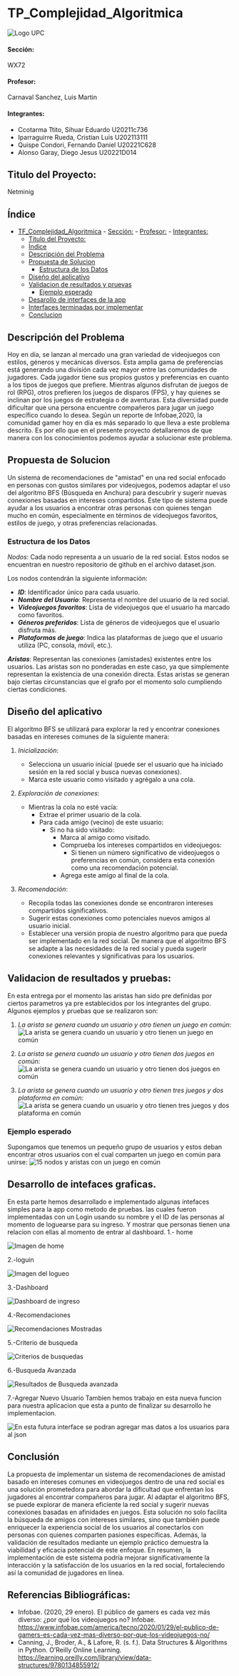 # TP_Complejidad_Algoritmica

![Logo UPC](https://static.wikia.nocookie.net/logopedia/images/2/2d/UPC-Logo-Actual.png/revision/latest/scale-to-width-down/384?cb=20230305155749&path-prefix=es)

#### Sección:
WX72
#### Profesor: 
Carnaval Sanchez, Luis Martin
#### Integrantes:

- Ccotarma Ttito, Sihuar Eduardo U20211c736
- Iparraguirre Rueda, Cristian Luis U202113111
- Quispe Condori, Fernando Daniel U20221C628
- Alonso Garay, Diego Jesus U20221D014

## Titulo del Proyecto: 
Netminig

## Índice
- [TF\_Complejidad\_Algoritmica](#tf_complejidad_algoritmica)
      - [Sección:](#sección)
      - [Profesor:](#profesor)
      - [Integrantes:](#integrantes)
  - [Titulo del Proyecto:](#titulo-del-proyecto)
  - [Índice](#índice)
  - [Descripción del Problema](#descripción-del-problema)
  - [Propuesta de Solucion](#propuesta-de-solucion)
    - [Estructura de los Datos](#estructura-de-los-datos)
  - [Diseño del aplicativo](#diseño-del-aplicativo)
  - [Validacion de resultados y pruevas](#validacion-de-resultados-y-pruevas)
    - [Ejemplo esperado](#ejemplo-esperado)
  - [Desarollo de interfaces de la app](#desarrollo-de-intefaces-graficas)  
  - [Interfaces terminadas por implementar]()
  - [Conclucion](#conclucion)

## Descripción del Problema
Hoy en día, se lanzan al mercado una gran variedad de videojuegos con estilos, géneros
y mecánicas diversos. Esta amplia gama de preferencias está generando una división cada
vez mayor entre las comunidades de jugadores. Cada jugador tiene sus propios gustos y
preferencias en cuanto a los tipos de juegos que prefiere. Mientras algunos disfrutan de
juegos de rol (RPG), otros prefieren los juegos de disparos (FPS), y hay quienes se inclinan
por los juegos de estrategia o de aventuras. Esta diversidad puede dificultar que una persona
encuentre compañeros para jugar un juego específico cuando lo desea. Según un reporte de Infobae,2020, la comunidad gamer hoy en día es más separado lo que lleva a
este problema descrito. Es por ello que en el presente proyecto detallaremos de que manera
con los conocimientos podemos ayudar a solucionar este problema.
## Propuesta de Solucion
Un sistema de recomendaciones de "amistad" en una red social enfocado en personas con gustos similares
por videojuegos, podemos adaptar el uso del algoritmo BFS (Búsqueda en Anchura) para descubrir y sugerir
nuevas conexiones basadas en intereses compartidos. Este tipo de sistema puede ayudar a los usuarios a
encontrar otras personas con quienes tengan mucho en común, especialmente en términos de videojuegos
favoritos, estilos de juego, y otras preferencias relacionadas.

### Estructura de los Datos
*Nodos*: Cada nodo representa a un usuario de la red social. Estos nodos se encuentran en nuestro
repositorio de github en el archivo dataset.json.

Los nodos contendrán la siguiente información:

- ***ID***: Identificador único para cada usuario.
- ***Nombre del Usuario***: Representa el nombre del usuario de la red social.
- **_Videojuegos favoritos_**: Lista de videojuegos que el usuario ha marcado como favoritos.
- **_Géneros preferidos_**: Lista de géneros de videojuegos que el usuario disfruta más.
- **_Plataformas de juego_**: Indica las plataformas de juego que el usuario utiliza (PC, consola, móvil, etc.).

***Aristas***: Representan las conexiones (amistades) existentes entre los usuarios. Las aristas son no ponderadas en este caso, ya que simplemente representan la existencia de una conexión directa. Estas aristas se generan bajo ciertas circunstancias que el grafo por el momento solo cumpliendo ciertas condiciones.

## Diseño del aplicativo

El algoritmo BFS se utilizará para explorar la red y encontrar conexiones basadas en intereses comunes de la siguiente manera:

1. *Inicialización*:
    - Selecciona un usuario inicial (puede ser el usuario que ha iniciado sesión en la red social y busca nuevas conexiones).
    - Marca este usuario como visitado y agrégalo a una cola.

2. *Exploración de conexiones*:
    - Mientras la cola no esté vacía:
        - Extrae el primer usuario de la cola.
        - Para cada amigo (vecino) de este usuario:
            - Si no ha sido visitado:
                - Marca al amigo como visitado.
                - Comprueba los intereses compartidos en videojuegos:
                    - Si tienen un número significativo de videojuegos o preferencias en común, considera esta conexión como una recomendación potencial.
                - Agrega este amigo al final de la cola.

3. *Recomendación*:
    - Recopila todas las conexiones donde se encontraron intereses compartidos significativos.
    - Sugerir estas conexiones como potenciales nuevos amigos al usuario inicial.
    - Establecer una versión propia de nuestro algoritmo para que pueda ser implementado en la red social.
      De manera que el algoritmo BFS se adapte a las necesidades de la red social y pueda sugerir conexiones relevantes y significativas para los usuarios.

## Validacion de resultados y pruebas:
En esta entrega por el momento las aristas han sido pre definidas por ciertos parametros ya pre establecidos por los integrantes del grupo. Algunos ejemplos y pruebas que se realizaron son:

1. *La arista se genera cuando un usuario y otro tienen un juego en común*:
![La arista se genera cuando un usuario y otro tienen un juego en común](Pruebas/aristas_con_1_juego_en_comun.jpg)

2. *La arista se genera cuando un usuario y otro tienen dos juegos en común*:
![La arista se genera cuando un usuario y otro tienen dos juegos en común](Pruebas/aristas_de_2_juegos_=.jpg)

3. *La arista se genera cuando un usuario y otro tienen tres juegos y dos plataforma en común*:
![La arista se genera cuando un usuario y otro tienen tres juegos y dos plataforma en común](Pruebas/aristas_con_3_juegos_=_y_2_plataformas_=.jpg)


### Ejemplo esperado

Supongamos que tenemos un pequeño grupo de usuarios y estos deban encontrar otros usuarios con el cual comparten un juego en común para unirse:
![15 nodos y aristas con un juego en común](Pruebas/Prueba_con_15_nodos_y_aristas_con_1_juego_en_comun.jpg)

## Desarrollo de intefaces graficas.
En esta parte hemos desarrollado e implementado algunas intefaces simples para la app como metodo de pruebas. las cuales fueron implementadas con un Login usando su nombre y el ID de las personas al momento de loguearse para su ingreso. Y mostrar que personas tienen una relacion con ellas al momento de entrar al dashboard.
1.- home

  ![Imagen de home](Intefaces_img/homePage.png)

2.-loguin

  ![Imagen del logueo](Intefaces_img\login.png)

3.-Dashboard

  ![Dashboard de ingreso](Intefaces_img\dashboard.jpg)

4.-Recomendaciones

  ![Recomendaciones Mostradas](Intefaces_img\recomendaciones.png)

5.-Criterio de busqueda

  ![Criterios de busquedas](Intefaces_img\criterio_de_busqueda.jpg)

6.-Busqueda Avanzada

  ![Resultados de Busqueda avanzada](Intefaces_img\busquedas_avanzadas.jpg)

7.-Agregar Nuevo Usuario
Tambien hemos trabajo en esta nueva funcion para nuestra aplicacion que esta a punto de finalizar su desarrollo he implementacion.

  ![En esta futura interface se podran agregar mas datos a los usuarios para al json](Intefaces_img\Agregar_Usuario.jpg)

## Conclusión
La propuesta de implementar un sistema de recomendaciones de amistad basado en intereses comunes en videojuegos dentro de una red social es una solución prometedora para abordar la dificultad que enfrentan los jugadores al encontrar compañeros para jugar. Al adaptar el algoritmo BFS, se puede explorar de manera eficiente la red social y sugerir nuevas conexiones basadas en afinidades en juegos. Esta solución no solo facilita la búsqueda de amigos con intereses similares, sino que también puede enriquecer la experiencia social de los usuarios al conectarlos con personas con quienes comparten pasiones específicas. Además, la validación de resultados mediante un ejemplo práctico demuestra la viabilidad y eficacia potencial de este enfoque. En resumen, la implementación de este sistema podría mejorar significativamente la interacción y la satisfacción de los usuarios en la red social, fortaleciendo así la comunidad de jugadores en línea.
## Referencias Bibliográficas:

- Infobae. (2020, 29 enero). El público de gamers es cada vez más diverso: ¿por qué los videojuegos no? Infobae. https://www.infobae.com/america/tecno/2020/01/29/el-publico-de-gamers-es-cada-vez-mas-diverso-por-que-los-videojuegos-no/
- Canning, J., Broder, A., & Lafore, R. (s. f.). Data Structures & Algorithms in Python. O’Reilly Online Learning. https://learning.oreilly.com/library/view/data-structures/9780134855912/

[Intefaces_img/home.png]: Interfaces_img/home.png